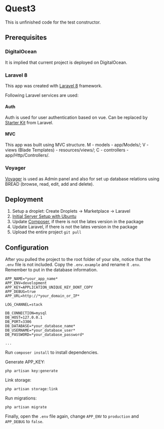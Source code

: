 # Quest3

This is unfinished code for the test constructor.

## Prerequisites

### DigitalOcean
It is implied that current project is deployed on DigitalOcean.

### Laravel 8
This app was created with [Laravel 8](https://laravel.com/docs/8.x) framework.

Following Laravel services are used:

#### Auth
Auth is used for user authentication based on vue. Can be replaced by [Starter Kit](https://laravel.com/docs/8.x/starter-kits#laravel-breeze-installation) from Laravel.

#### MVC
This app was built using MVC structure. M - models - app/Models/; V - views (Blade Templates) - resources/views/; C - controllers - app/Http/Controllers/.

### Voyager
[Voyager](https://voyager.devdojo.com/) is used as Admin panel and also for set up database relations using BREAD (browse, read, edit, add and delete).

## Deployment

1. Setup a droplet: Create Droplets -> Marketplace -> Laravel
2. [Initial Server Setup with Ubuntu](https://www.digitalocean.com/community/tutorials/initial-server-setup-with-ubuntu-20-04)
3. Update [Composer](https://getcomposer.org/), if there is not the lates version in the package
4. Update Laravel, if there is not the lates version in the package
5. Upload the entire project `git pull`

## Configuration

After you pulled the project to the root folder of your site, notice that the `.env` file is not included. Copy the `.env.example` and rename it `.env`. Remember to put in the database information.

```
APP_NAME=*your_app_name*
APP_ENV=development
APP_KEY=APPLICATION_UNIQUE_KEY_DONT_COPY
APP_DEBUG=true
APP_URL=http://*your_domain_or_IP*

LOG_CHANNEL=stack

DB_CONNECTION=mysql
DB_HOST=127.0.0.1
DB_PORT=3306
DB_DATABASE=*your_database_name*
DB_USERNAME=*your_database_user*
DB_PASSWORD=*your_database_password*

...
```
Run `composer install` to install dependencies.

Generate APP_KEY:
```
php artisan key:generate
```
Link storage:
```
php artisan storage:link
```
Run migrations:
```
php artisan migrate
```
Finally, open the `.env` file again, change `APP_ENV` to `production` and `APP_DEBUG` to `false`.
